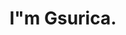 <header>
    <h1>
        I"m Gsurica.
    </h1>
    <div style="inline-block">
        <a href="https://www.linkedin.com/in/guilherme-surica-747734223/" target="_blank" src="https://img.shields.io/badge/Linkedin-Gsurica-%23ade8f4"><a/>
    </div>    
</header>
